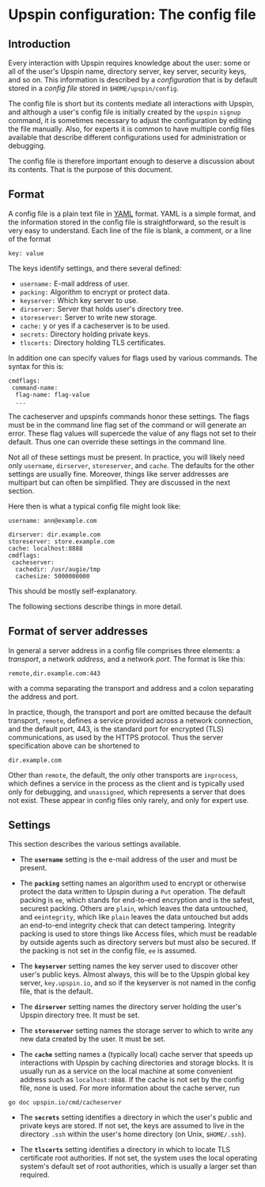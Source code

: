 # Upspin configuration: The config file

## Introduction

Every interaction with Upspin requires knowledge about the user: some or all of
the user's Upspin name, directory server, key server, security keys, and so on.
This information is described by a *configuration* that is by default stored in
a *config file* stored in `$HOME/upspin/config`.

The config file is short but its contents mediate all interactions with Upspin,
and although a user's config file is initially created by the `upspin` `signup`
command, it is sometimes necessary to adjust the configuration by editing the
file manually.
Also, for experts it is common to have multiple config files available that
describe different configurations used for administration or debugging.

The config file is therefore important enough to deserve a discussion about its
contents.
That is the purpose of this document.

## Format

A config file is a plain text file in
[YAML](https://en.wikipedia.org/wiki/YAML) format.
YAML is a simple format, and the information stored in the config file is
straightforward, so the result is very easy to understand.
Each line of the file is blank, a comment, or a line of the format

```
key: value
```

The keys identify settings, and there several defined:

* `username:` E-mail address of user.
* `packing:` Algorithm to encrypt or protect data.
* `keyserver:` Which key server to use.
* `dirserver:` Server that holds user's directory tree.
* `storeserver:` Server to write new storage.
* `cache:` y or yes if a cacheserver is to be used.
* `secrets:` Directory holding private keys.
* `tlscerts:` Directory holding TLS certificates.

In addition one can specify values for flags used by various commands.
The syntax for this is:

```
cmdflags:
 command-name:
  flag-name: flag-value
  ...
```

The cacheserver and upspinfs commands honor these settings. The flags
must be in the command line flag set of the command or will generate
an error. These flag values will supercede the value of any flags not
set to their default. Thus one can override these settings in the command
line.

Not all of these settings must be present.
In practice, you will likely need only `username`, `dirserver`, `storeserver`,
and `cache`.
The defaults for the other settings are usually fine.
Moreover, things like server addresses are multipart but can often be
simplified.
They are discussed in the next section.

Here then is what a typical config file might look like:

```
username: ann@example.com

dirserver: dir.example.com
storeserver: store.example.com
cache: localhost:8888
cmdflags:
 cacheserver:
  cachedir: /usr/augie/tmp
  cachesize: 5000000000
```

This should be mostly self-explanatory.

The following sections describe things in more detail.

## Format of server addresses

In general a server address in a config file comprises three elements: a
*transport*, a network *address*, and a network *port*.
The format is like this:

```
remote,dir.example.com:443
```

with a comma separating the transport and address and a colon separating the
address and port.

In practice, though, the transport and port are omitted because the default
transport, `remote`, defines a service provided across a network connection,
and the default port, 443, is the standard port for encrypted (TLS)
communications, as used by the HTTPS protocol.
Thus the server specification above can be shortened to

```
dir.example.com
```

Other than `remote`, the default, the only other transports are `inprocess`,
which defines a service in the process as the client and is typically used only
for debugging, and `unassigned`, which represents a server that does not exist.
These appear in config files only rarely, and only for expert use.

## Settings

This section describes the various settings available.

* The **`username`** setting is the e-mail address of the user and must be
present.

* The **`packing`** setting names an algorithm used to encrypt or otherwise
protect the data written to Upspin during a `Put` operation.
The default packing is `ee`, which stands for end-to-end encryption and is the
safest, securest packing.
Others are `plain`, which leaves the data untouched, and `eeintegrity`, which
like `plain` leaves the data untouched but adds an end-to-end integrity check
that can detect tampering.
Integrity packing is used to store things like Access files, which must be readable by outside
agents such as directory servers but must also be secured.
If the packing is not set in the config file, `ee` is assumed.

* The **`keyserver`** setting names the key server used to discover other
user's public keys.
Almost always, this will be to the Upspin global key server, `key.upspin.io`,
and so if the keyserver is not named in the config file, that is the default.

* The **`dirserver`** setting names the directory server holding the user's
Upspin directory tree.
It must be set.

* The **`storeserver`** setting names the storage server to which to write any
new data created by the user.
It must be set.

* The **`cache`** setting names a (typically local) cache server that speeds up
interactions with Upspin by caching directories and storage blocks.
It is usually run as a service on the local machine at some convenient address
such as `localhost:8888`.
If the cache is not set by the config file, none is used.
For more information about the cache server, run

```
go doc upspin.io/cmd/cacheserver
```

* The **`secrets`** setting identifies a directory in which the user's public
and private keys are stored.
If not set, the keys are assumed to live in the directory `.ssh` within
the user's home directory (on Unix, `$HOME/.ssh`).

* The **`tlscerts`** setting identifies a directory in which to locate TLS
certificate root authorities.
If not set, the system uses the local operating system's default set of root
authorities, which is usually a larger set than required.
